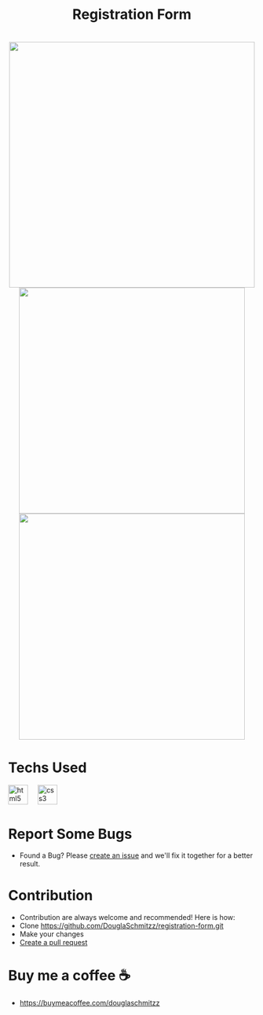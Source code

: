<h1 align="center">Registration Form<h1/>

<div align="center">
  <img height="500" widht= "300" src="https://github.com/user-attachments/assets/423f5a6a-78f9-48d7-8909-8fa639f8d923"/>
</div>

<div align="center">
  <img height="460" src="https://github.com/user-attachments/assets/be0abe85-3342-4f60-9cc0-6f1e5255414f"/>
  <img height="460" src="https://github.com/user-attachments/assets/5739b4b8-cc4b-42b9-9cc5-bd2b8b528de0"/>
  
</div>

# Techs Used
<div align="left">
  <img src="https://cdn.jsdelivr.net/gh/devicons/devicon/icons/html5/html5-original.svg" height="40" alt="html5 logo"  />
  <img width="12" />
  <img src="https://cdn.jsdelivr.net/gh/devicons/devicon/icons/css3/css3-original.svg" height="40" alt="css3 logo"  />
</div>



# Report Some Bugs
- Found a Bug? Please  <a href= "https://github.com/DouglaSchmitzz/registration-form/issues"> create an issue</a> and we'll fix it together for a better result.


# Contribution 


- Contribution are always welcome and recommended! Here is how:
- Clone https://github.com/DouglaSchmitzz/registration-form.git
- Make your changes
- <a href= "https://github.com/DouglaSchmitzz/registration-form/pulls">Create a pull request<a/>

# Buy me a coffee ☕
- https://buymeacoffee.com/douglaschmitzz 

